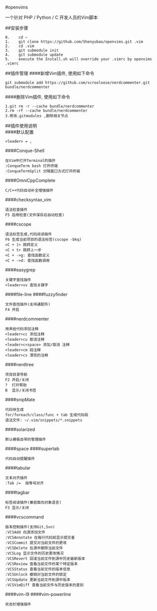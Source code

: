 #openvims

一个针对 PHP / Python / C 开发人员的Vim脚本

##安装步骤
    
    0.    cd ~
    1.    git clone https://github.com/Shenyubao/openvims.git .vim
    2.    cd .vim
    3.    git submodule init
    4.    git submodule update
    5.    execute the Install.sh will override your .vimrc by openvims .vimrc

##插件管理
####新增Vim插件, 使用如下命令

    git submodule add https://github.com/scrooloose/nerdcommenter.git bundle/nerdcommenter

####删除Vim插件, 使用如下命令

    1.git rm -r --cache bundle/nerdcommenter
    2.rm -rf --cache bundle/nerdcommenter
    3.修改.gitmodules ,删除相关节点

##插件使用说明    
####默认配置

    <leader> = ,   
####Conque-Shell 

    在Vim中打开Terminal的插件
    :ConqueTerm bash 打开终端
    :ConqueTermSplit 分隔窗口方式打开终端 
    
####OmniCppComplete
    
    C/C++代码自动补全增强插件

####checksyntax_vim

    语法检查插件
    F5 启用检查(文件保存后自动检查)
    
####cscope
    
    语法标签生成,代码阅读插件
    F6 生成当前项目的语法标签(cscope -bkq)
    <C + ]> 跳转定义
    <C + t> 跳转上一步
    <C + ->g: 查找函数定义
    <C + ->d: 查找函数调用
    
####easygrep

    关键字查找插件
    <leader>vv 查找关键字
    
####file-line
####fuzzyfinder
    
    文件查找插件(支持通配符) 
    F4 开启
    
####nerdcommenter

    用来给代码添加注释
    <leader>cc 添加注释
    <leader>cu 取消注释
    <leader>c<space> 添加/取消 注释
    <leader>cm 段注释
    <leader>cs 漂亮的注释
    
####nerdtree
    
    项目目录导航
    F2 开启/关闭
    ?  打开帮助
    B  显示/关闭书签
    
####snipMate
    
    代码块生成
    for/foreach/class/func + tab 生成代码段
    语法文件: ~/.vim/snippets/*.snippets
    
####solarized
    
    默认模板自带的管理插件
####space
####supertab
    
    代码自动提醒插件
####tabular

    文本对齐插件
    :Tab /=  按等号对齐
####tagbar
    
    标签阅读插件(兼容面向对象语言)
    F3 显示/关闭
####vcscommand
    
    版本控制插件(支持Git,Svn)
    :VCSAdd 向源添加文件
    :VCSAnnotate 在每行代码前显示提交者
    :VCSCommit 提交对当前文件的更改
    :VCSDelete 在源中删除当前文件
    :VCSLog 显示文件的历史更改情况
    :VCSRevert 回滚当前文件到源中历史最新版本
    :VCSReview 查看当前文件的某个特定版本
    :VCSStatus 查看当前文件的版本信息
    :VCSUnlock 撤销对当前文件的锁定
    :VCSUpdate 更新当前文件到源中版本
    :VCSVimDiff 查看当前文件与历史版本的差别

####vim-l9
####vim-powerline
    
    状态栏增强插件
